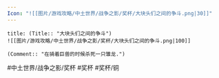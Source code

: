 ```yaml
---
Icon: "![[图片/游戏攻略/中土世界/战争之影/奖杯/大块头们之间的争斗.png|30]]"
---
```

```ad-common-bronze-trophy
title: (Title:: "大块头们之间的争斗")
![[图片/游戏攻略/中土世界/战争之影/奖杯/大块头们之间的争斗.png|100]]

(Comment:: "在骑着巨兽的时候杀死一只雏龙.")
```

#中土世界/战争之影/奖杯 #奖杯 #奖杯/铜
